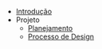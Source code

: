 - [Introdução](introducao)
- Projeto
  - [Planejamento](docs/proj/planejamento.md)
  - [Processo de Design](docs/proj/processoDedesign.md)

